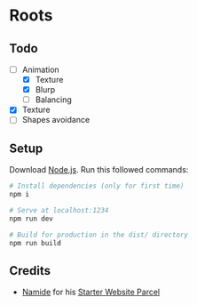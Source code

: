 # Roots

## Todo
- [ ] Animation
    - [x] Texture
    - [x] Blurp
    - [ ] Balancing
- [x] Texture
- [ ] Shapes avoidance

## Setup
Download [Node.js](https://nodejs.org/en/download/).
Run this followed commands:

``` bash
# Install dependencies (only for first time)
npm i

# Serve at localhost:1234
npm run dev

# Build for production in the dist/ directory
npm run build
```

## Credits
- [Namide](https://github.com/Namide) for his [Starter Website Parcel](https://github.com/Namide/starter-website-parcel)
